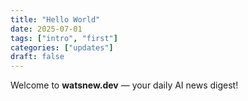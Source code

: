 ```yaml
---
title: "Hello World"
date: 2025-07-01
tags: ["intro", "first"]
categories: ["updates"]
draft: false
---
```


Welcome to **watsnew.dev** — your daily AI news digest!

